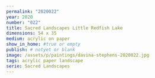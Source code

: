 ```yaml
---
permalink: "2020022"
year: 2020
number: "022"
title: Sacred Landscapes Little Redfish Lake
dimensions: 54 x 35
medium: acrylic on paper
show_in_home: #true or empty
publish: # notyet or blank
image: /assets/p/paintings/davina-stephens-2020022.jpg
tags: acrylic paper landscape
serie: Sacred Landscapes
---
```


